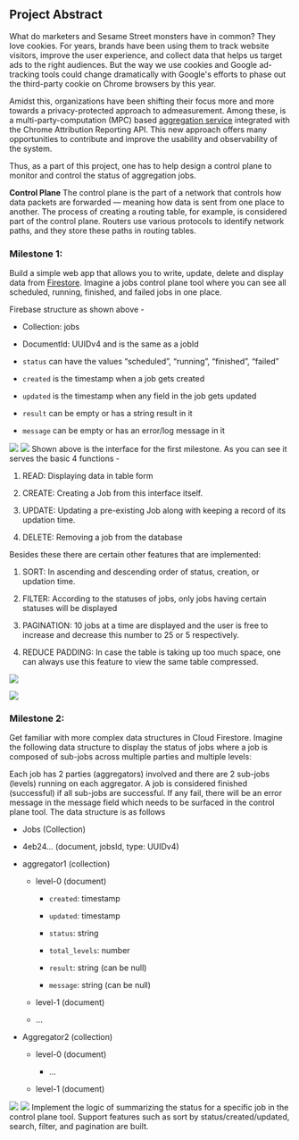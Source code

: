 ## Project Abstract
What do marketers and Sesame Street monsters have in common? They love cookies.  For years, brands have been using them to track website visitors, improve the user experience, and collect data that helps us target ads to the right audiences. But the way we use cookies and Google ad-tracking tools could change dramatically with Google's efforts to phase out the third-party cookie on Chrome browsers by this year.

  Amidst this, organizations have been shifting their focus more and more towards a privacy-protected approach to admeasurement. Among these, is a multi-party-computation (MPC) based [aggregation service](https://github.com/google/privacy-sandbox-aggregation-service) integrated with the Chrome Attribution Reporting API. This new approach offers many opportunities to contribute and improve the usability and observability of the system.

  Thus, as a part of this project, one has to help design a control plane to monitor and control the status of aggregation jobs.
  
**Control Plane**
The control plane is the part of a network that controls how data packets are forwarded — meaning how data is sent from one place to another. The process of creating a routing table, for example, is considered part of the control plane. Routers use various protocols to identify network paths, and they store these paths in routing tables.

### Milestone 1:

Build a simple web app that allows you to write, update, delete and display data from [Firestore](https://firebase.google.com/docs/firestore). Imagine a jobs control plane tool where you can see all scheduled, running, finished, and failed jobs in one place.

Firebase structure as shown above -

-   Collection: jobs
    

-   DocumentId: UUIDv4 and is the same as a jobId
    

-   `status` can have the values “scheduled”, “running”, “finished”, “failed”
    
-   `created` is the timestamp when a job gets created
    
-   `updated` is the timestamp when any field in the job gets updated
    
-   `result` can be empty or has a string result in it
    
-   `message` can be empty or has an error/log message in it

**![](https://lh4.googleusercontent.com/BZIHw1cGuB-1tvqcrFKXq-uwVvH7ybYLsNYnR7kqCqLJSc163rvhLe_t2rhMuTw7XI726D3jv3B7kf42Y7JUkXYiE89AGYjfWRSc_jUGdVHZmx655PP0ViWErjPr1y_iP_tKZ4PT)**
**![](https://lh4.googleusercontent.com/A9w1qaDcNuS7wfEIMU90GhuQYZz5bXV40-9-7gcjYaV3Vj4vI99zVVlu0dFz-hTJVwf3IVGhEsoyoUHmgOO3eRL2O-KgU1CwxJTN7CbpqzKJWifbuBjKj7DQ5SgRq2bkzv8lmjpZ)**
Shown above is the interface for the first milestone. As you can see it serves the basic 4 functions -

1.  READ: Displaying data in table form
    
2.  CREATE: Creating a Job from this interface itself.
    
3.  UPDATE: Updating a pre-existing Job along with keeping a record of its updation time.
    
4.  DELETE: Removing a job from the database
    

  

Besides these there are certain other features that are implemented:

1.  SORT: In ascending and descending order of status, creation, or updation time.
    
2.  FILTER: According to the statuses of jobs, only jobs having certain statuses will be displayed
    
3.  PAGINATION: 10 jobs at a time are displayed and the user is free to increase and decrease this number to 25 or 5 respectively.
    
4.  REDUCE PADDING: In case the table is taking up too much space, one can always use this feature to view the same table compressed.

**![](https://lh3.googleusercontent.com/1GC9ugotwfb143YIL21X4MqJJ35ti5iZQCuWD_yLr1irpxbDLeR3RBw255LVNlEW1aqyfzpSO6TD3hJUNoz8wwvUqOp6Qy_Rap373gEG3MmTR_pM4BEq4-5rVCrsEv9O5JF2XX26)**

**![](https://lh3.googleusercontent.com/nwhxWOUwPN3Wk3hrylKDbrCBX4FJbkv4OcAonaUUpWlwatlfc0pGaDapBV8bgysjgvf5O86FumyeP0A6Xe40P0wF5hAbz-02XtKKbdWiJK8KJm-kr0YcBfVb6MZPxl_Jvn0iS_vD)**

### Milestone 2:

Get familiar with more complex data structures in Cloud Firestore. Imagine the following data structure to display the status of jobs where a job is composed of sub-jobs across multiple parties and multiple levels:

  

Each job has 2 parties (aggregators) involved and there are 2 sub-jobs (levels) running on each aggregator. A job is considered finished (successful) if all sub-jobs are successful. If any fail, there will be an error message in the message field which needs to be surfaced in the control plane tool.  The data structure is as follows

  
  

-   Jobs (Collection)
    

-   4eb24… (document, jobsId, type: UUIDv4)
    

-   aggregator1 (collection)
    

	-   level-0 (document)
    

		-   `created`: timestamp
    
		-   `updated`: timestamp
    
		-   `status`: string
    
		-   `total_levels`: number
    
		-   `result`: string (can be null)
    
		-   `message`: string (can be null)
    

	-   level-1 (document)
    

	-   …
    

-   Aggregator2 (collection)
    

	-   level-0 (document)
    

		- ...

	-   level-1 (document)

**![](https://lh3.googleusercontent.com/rz0cLc-fwBzVVKNYXGLzfMnTnxpKADnGWfEHBgd14yTMeGtmGy81-bjhKSQJk4Xj8HQfhku6uHtIfIMPmVzk7Y6k014te8qAENYLiU9XI6OwbujgIecbCmHR3sRmMcDIH1NDUMn0)**
    **![](https://lh4.googleusercontent.com/CygQxOacYhY1XeNEIHJrRxZMe7CfeBWA0KmUsfHlySYfYnfenT1NczrQ91USqKT_83KSO0ujIsAtjypZjO_Plz0Xcdr-s9apGAzHOr2ROczzTNKRvjlBZXHAuNqwkMS8IRB1MNrG)**
Implement the logic of summarizing the status for a specific job in the control plane tool. Support features such as sort by status/created/updated, search, filter, and pagination are built.
